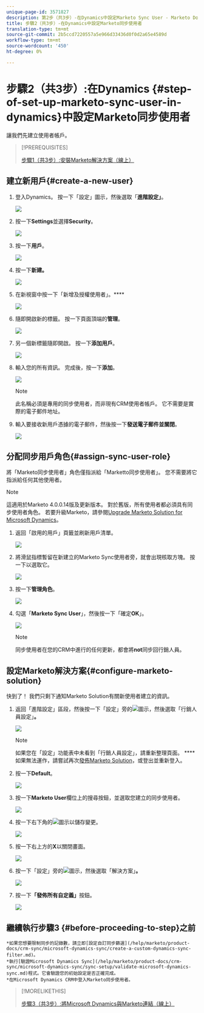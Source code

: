 ```yaml
---
unique-page-id: 3571827
description: 第2步（共3步）-在Dynamics中設定Marketo Sync User - Marketo Docs —— 產品檔案
title: 步驟2（共3步）-在Dynamics中設定Marketo同步使用者
translation-type: tm+mt
source-git-commit: 2b5ccd7220557a5e966d33436d0f0d2a65e4589d
workflow-type: tm+mt
source-wordcount: '450'
ht-degree: 0%

---
```



# 步驟2（共3步）:在Dynamics {#step-of-set-up-marketo-sync-user-in-dynamics}中設定Marketo同步使用者

讓我們先建立使用者帳戶。

>[!PREREQUISITES]
>
>[步驟1（共3步）:安裝Marketo解決方案（線上）](/help/marketo/product-docs/crm-sync/microsoft-dynamics-sync/sync-setup/microsoft-dynamics-365/step-1-of-3-install.md)

## 建立新用戶{#create-a-new-user}

1. 登入Dynamics。 按一下「設定」圖示，然後選取「**進階設定」**。

   ![](assets/one.png)

1. 按一下&#x200B;**Settings**&#x200B;並選擇&#x200B;**Security**。

   ![](assets/two.png)

1. 按一下&#x200B;**用戶**。

   ![](assets/three.png)

1. 按一下&#x200B;**新建。**

   ![](assets/four.png)

1. 在新視窗中按一下「新增及授權使用者」。****

   ![](assets/five.png)

1. 隨即開啟新的標籤。 按一下頁面頂端的&#x200B;**管理**。

   ![](assets/six.png)

1. 另一個新標籤隨即開啟。 按一下&#x200B;**添加用戶**。

   ![](assets/seven.png)

1. 輸入您的所有資訊。 完成後，按一下&#x200B;**添加**。

   ![](assets/eight.png)

   >[!NOTE]
   >
   >此名稱必須是專用的同步使用者，而非現有CRM使用者帳戶。 它不需要是實際的電子郵件地址。

1. 輸入要接收新用戶憑據的電子郵件，然後按一下&#x200B;**發送電子郵件並關閉**。

   ![](assets/nine.png)

## 分配同步用戶角色{#assign-sync-user-role}

將「Marketo同步使用者」角色僅指派給「Marketto同步使用者」。 您不需要將它指派給任何其他使用者。

>[!NOTE]
>
>這適用於Marketo 4.0.0.14版及更新版本。 對於舊版，所有使用者都必須具有同步使用者角色。 若要升級Marketo，請參閱[Upgrade Marketo Solution for Microsoft Dynamics](/help/marketo/product-docs/crm-sync/microsoft-dynamics-sync/sync-setup/upgrade-the-marketo-solution-for-microsoft-dynamics.md)。

1. 返回「啟用的用戶」頁籤並刷新用戶清單。

   ![](assets/ten.png)

1. 將滑鼠指標暫留在新建立的Marketo Sync使用者旁，就會出現核取方塊。 按一下以選取它。

   ![](assets/eleven.png)

1. 按一下&#x200B;**管理角色**。

   ![](assets/twelve.png)

1. 勾選「**Marketo Sync User**」，然後按一下「確定&#x200B;**OK**」。

   ![](assets/thirteen.png)

   >[!NOTE]
   >
   >同步使用者在您的CRM中進行的任何更新，都會將&#x200B;**not**&#x200B;同步回行銷人員。

## 設定Marketo解決方案{#configure-marketo-solution}

快到了！ 我們只剩下通知Marketo Solution有關新使用者建立的資訊。

1. 返回「進階設定」區段，然後按一下「設定」旁的![](assets/image2015-5-13-15-3a49-3a19.png)圖示，然後選取「行銷人員設定」**。**

   ![](assets/fourteen.png)

   >[!NOTE]
   >
   >如果您在「設定」功能表中未看到「行銷人員設定」，請重新整理頁面。 ****&#x200B;如果無法運作，請嘗試再次[發佈Marketo Solution](/help/marketo/product-docs/crm-sync/microsoft-dynamics-sync/sync-setup/microsoft-dynamics-365/step-1-of-3-install.md)，或登出並重新登入。

1. 按一下&#x200B;**Default**。

   ![](assets/fifteen.png)

1. 按一下&#x200B;**Marketo User**&#x200B;欄位上的搜尋按鈕，並選取您建立的同步使用者。

   ![](assets/sixteen.png)

1. 按一下右下角的![](assets/image2015-3-13-15-3a10-3a11.png)圖示以儲存變更。

   ![](assets/image2015-3-13-15-3a3-3a3.png)

1. 按一下右上方的&#x200B;**X**&#x200B;以關閉畫面。

   ![](assets/seventeen.png)

1. 按一下「設定」旁的![](assets/image2015-5-13-15-3a49-3a19-1.png)圖示，然後選取「解決方案」**。**

   ![](assets/eighteen.png)

1. 按一下&#x200B;**「發佈所有自定義」**&#x200B;按鈕。

   ![](assets/nineteen.png)

## 繼續執行步驟3 {#before-proceeding-to-step}之前

    *如果您想要限制同步的記錄數，請立即[設定自訂同步篩選](/help/marketo/product-docs/crm-sync/microsoft-dynamics-sync/create-a-custom-dynamics-sync-filter.md)。
    *執行[驗證Microsoft Dynamics Sync](/help/marketo/product-docs/crm-sync/microsoft-dynamics-sync/sync-setup/validate-microsoft-dynamics-sync.md)程式。它會驗證您的初始設定是否正確完成。
    *在Microsoft Dynamics CRM中登入Marketo同步使用者。

>[!MORELIKETHIS]
>
>[步驟3（共3步）:將Microsoft Dynamics與Marketo連結（線上）](/help/marketo/product-docs/crm-sync/microsoft-dynamics-sync/sync-setup/microsoft-dynamics-365/step-3-of-3-connect.md)

